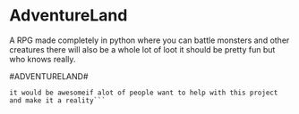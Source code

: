 # AdventureLand
A RPG made completely in python where you can battle monsters and other creatures there will also be a whole lot of loot it should be pretty fun but who knows really.

#ADVENTURELAND#

``` This is a program that like I said above is supposed to be an adventure RPG looter
it would be awesomeif alot of people want to help with this project and make it a reality```
